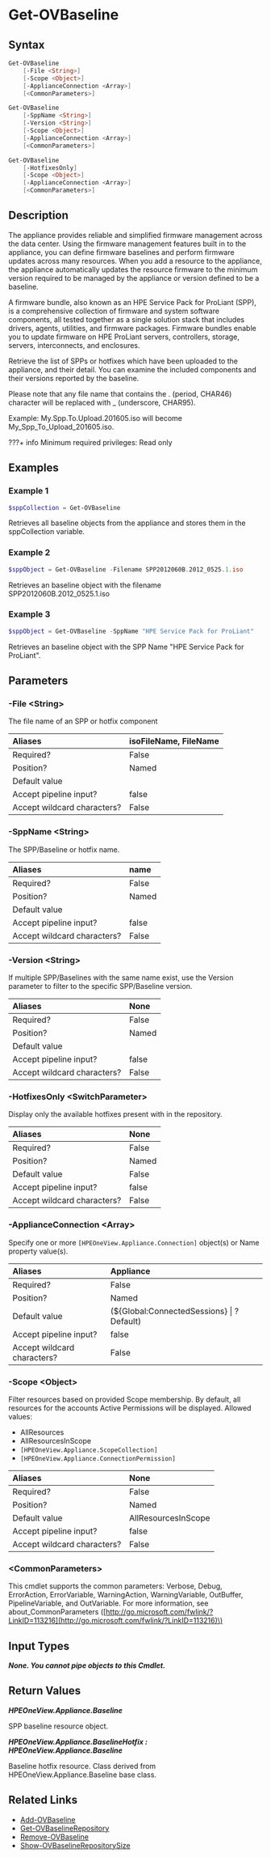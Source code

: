 ﻿---
description: Retrieve available SPP baseline and hotfix information.
---

# Get-OVBaseline

## Syntax

```powershell
Get-OVBaseline
    [-File <String>]
    [-Scope <Object>]
    [-ApplianceConnection <Array>]
    [<CommonParameters>]
```

```powershell
Get-OVBaseline
    [-SppName <String>]
    [-Version <String>]
    [-Scope <Object>]
    [-ApplianceConnection <Array>]
    [<CommonParameters>]
```

```powershell
Get-OVBaseline
    [-HotfixesOnly]
    [-Scope <Object>]
    [-ApplianceConnection <Array>]
    [<CommonParameters>]
```

## Description

The appliance provides reliable and simplified firmware management across the data center. Using the firmware management features built in to the appliance, you can define firmware baselines and perform firmware updates across many resources. When you add a resource to the appliance, the appliance automatically updates the resource firmware to the minimum version required to be managed by the appliance or version defined to be a baseline.

A firmware bundle, also known as an HPE Service Pack for ProLiant (SPP), is a comprehensive collection of firmware and system software components, all tested together as a single solution stack that includes drivers, agents, utilities, and firmware packages. Firmware bundles enable you to update firmware on HPE ProLiant servers, controllers, storage, servers, interconnects, and enclosures.

Retrieve the list of SPPs or hotfixes which have been uploaded to the appliance, and their detail. You can examine the included components and their versions reported by the baseline.

Please note that any file name that contains the . (period, CHAR46) character will be replaced with _ (underscore, CHAR95).

Example: My.Spp.To.Upload.201605.iso will become My_Spp_To_Upload_201605.iso.

???+ info
Minimum required privileges: Read only

## Examples

###  Example 1 

```powershell
$sppCollection = Get-OVBaseline
```

Retrieves all baseline objects from the appliance and stores them in the sppCollection variable.

###  Example 2 

```powershell
$sppObject = Get-OVBaseline -Filename SPP2012060B.2012_0525.1.iso
```

Retrieves an baseline object with the filename SPP2012060B.2012_0525.1.iso

###  Example 3 

```powershell
$sppObject = Get-OVBaseline -SppName "HPE Service Pack for ProLiant"
```

Retrieves an baseline object with the SPP Name "HPE Service Pack for ProLiant".

## Parameters

### -File &lt;String&gt;

The file name of an SPP or hotfix component

| Aliases | isoFileName, FileName |
| :--- | :--- |
| Required? | False |
| Position? | Named |
| Default value |  |
| Accept pipeline input? | false |
| Accept wildcard characters? | False |

### -SppName &lt;String&gt;

The SPP/Baseline or hotfix name.

| Aliases | name |
| :--- | :--- |
| Required? | False |
| Position? | Named |
| Default value |  |
| Accept pipeline input? | false |
| Accept wildcard characters? | False |

### -Version &lt;String&gt;

If multiple SPP/Baselines with the same name exist, use the Version parameter to filter to the specific SPP/Baseline version.

| Aliases | None |
| :--- | :--- |
| Required? | False |
| Position? | Named |
| Default value |  |
| Accept pipeline input? | false |
| Accept wildcard characters? | False |

### -HotfixesOnly &lt;SwitchParameter&gt;

Display only the available hotfixes present with in the repository.

| Aliases | None |
| :--- | :--- |
| Required? | False |
| Position? | Named |
| Default value | False |
| Accept pipeline input? | false |
| Accept wildcard characters? | False |

### -ApplianceConnection &lt;Array&gt;

Specify one or more `[HPEOneView.Appliance.Connection]` object(s) or Name property value(s).

| Aliases | Appliance |
| :--- | :--- |
| Required? | False |
| Position? | Named |
| Default value | (${Global:ConnectedSessions} &vert; ? Default) |
| Accept pipeline input? | false |
| Accept wildcard characters? | False |

### -Scope &lt;Object&gt;

Filter resources based on provided Scope membership.  By default, all resources for the accounts Active Permissions will be displayed.  Allowed values:

* AllResources
* AllResourcesInScope
* `[HPEOneView.Appliance.ScopeCollection]`
* `[HPEOneView.Appliance.ConnectionPermission]`

| Aliases | None |
| :--- | :--- |
| Required? | False |
| Position? | Named |
| Default value | AllResourcesInScope |
| Accept pipeline input? | false |
| Accept wildcard characters? | False |

### &lt;CommonParameters&gt;

This cmdlet supports the common parameters: Verbose, Debug, ErrorAction, ErrorVariable, WarningAction, WarningVariable, OutBuffer, PipelineVariable, and OutVariable. For more information, see about\_CommonParameters \([http://go.microsoft.com/fwlink/?LinkID=113216](http://go.microsoft.com/fwlink/?LinkID=113216)\)

## Input Types

_**None.  You cannot pipe objects to this Cmdlet.**_

## Return Values

_**HPEOneView.Appliance.Baseline**_

SPP baseline resource object.

_**HPEOneView.Appliance.BaselineHotfix : HPEOneView.Appliance.Baseline**_

Baseline hotfix resource.  Class derived from HPEOneView.Appliance.Baseline base class.

## Related Links

* [Add-OVBaseline](add-ovbaseline.md)
* [Get-OVBaselineRepository](get-ovbaselinerepository.md)
* [Remove-OVBaseline](remove-ovbaseline.md)
* [Show-OVBaselineRepositorySize](show-ovbaselinerepositorysize.md)
